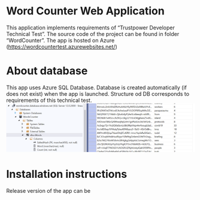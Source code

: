 # Word Counter Web Application
This application implements requirements of “Trustpower Developer Technical Test”.
The source code of the project can be found in folder “WordCounter”.
The app is hosted on Azure (https://wordcountertest.azurewebsites.net/)

# About database
This app uses Azure SQL Database. Database is created automatically (if does not exist) when the app is launched. Structure od DB corresponds to requirements of this technical test.
![DBStructure]( https://github.com/PavelSobolev/TrustPower_exp/blob/master/WordCounter/db.png) 

# Installation instructions
Release version of the app can  be 

